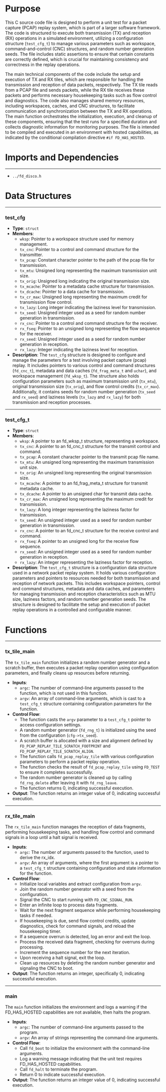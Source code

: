 # Purpose
This C source code file is designed to perform a unit test for a packet capture (PCAP) replay system, which is part of a larger software framework. The code is structured to execute both transmission (TX) and reception (RX) operations in a simulated environment, utilizing a configuration structure (`test_cfg_t`) to manage various parameters such as workspace, command-and-control (CNC) structures, and random number generation seeds. The file includes static assertions to ensure that certain constants are correctly defined, which is crucial for maintaining consistency and correctness in the replay operations.

The main technical components of the code include the setup and execution of TX and RX tiles, which are responsible for handling the transmission and reception of data packets, respectively. The TX tile reads from a PCAP file and sends packets, while the RX tile receives these packets and performs necessary housekeeping tasks such as flow control and diagnostics. The code also manages shared memory resources, including workspaces, caches, and CNC structures, to facilitate communication and synchronization between the TX and RX operations. The main function orchestrates the initialization, execution, and cleanup of these components, ensuring that the test runs for a specified duration and collects diagnostic information for monitoring purposes. The file is intended to be compiled and executed in an environment with hosted capabilities, as indicated by the conditional compilation directive `#if FD_HAS_HOSTED`.
# Imports and Dependencies

---
- `../fd_disco.h`


# Data Structures

---
### test\_cfg
- **Type**: `struct`
- **Members**:
    - `wksp`: Pointer to a workspace structure used for memory management.
    - `tx_cnc`: Pointer to a control and command structure for the transmitter.
    - `tx_pcap`: Constant character pointer to the path of the pcap file for transmission.
    - `tx_mtu`: Unsigned long representing the maximum transmission unit size.
    - `tx_orig`: Unsigned long indicating the original transmission size.
    - `tx_mcache`: Pointer to a metadata cache structure for transmission.
    - `tx_dcache`: Pointer to a data cache for transmission.
    - `tx_cr_max`: Unsigned long representing the maximum credit for transmission flow control.
    - `tx_lazy`: Long integer indicating the laziness level for transmission.
    - `tx_seed`: Unsigned integer used as a seed for random number generation in transmission.
    - `rx_cnc`: Pointer to a control and command structure for the receiver.
    - `rx_fseq`: Pointer to an unsigned long representing the flow sequence for the receiver.
    - `rx_seed`: Unsigned integer used as a seed for random number generation in reception.
    - `rx_lazy`: Integer indicating the laziness level for reception.
- **Description**: The `test_cfg` structure is designed to configure and manage the parameters for a test involving packet capture (pcap) replay. It includes pointers to various control and command structures (`fd_cnc_t`), metadata and data caches (`fd_frag_meta_t` and `uchar`), and workspace management (`fd_wksp_t`). The structure also holds configuration parameters such as maximum transmission unit (`tx_mtu`), original transmission size (`tx_orig`), and flow control credits (`tx_cr_max`). Additionally, it contains seeds for random number generation (`tx_seed` and `rx_seed`) and laziness levels (`tx_lazy` and `rx_lazy`) for both transmission and reception processes.


---
### test\_cfg\_t
- **Type**: `struct`
- **Members**:
    - `wksp`: A pointer to an fd_wksp_t structure, representing a workspace.
    - `tx_cnc`: A pointer to an fd_cnc_t structure for the transmit control and command.
    - `tx_pcap`: A constant character pointer to the transmit pcap file name.
    - `tx_mtu`: An unsigned long representing the maximum transmission unit size.
    - `tx_orig`: An unsigned long representing the original transmission size.
    - `tx_mcache`: A pointer to an fd_frag_meta_t structure for transmit metadata cache.
    - `tx_dcache`: A pointer to an unsigned char for transmit data cache.
    - `tx_cr_max`: An unsigned long representing the maximum credit for transmission.
    - `tx_lazy`: A long integer representing the laziness factor for transmission.
    - `tx_seed`: An unsigned integer used as a seed for random number generation in transmission.
    - `rx_cnc`: A pointer to an fd_cnc_t structure for the receive control and command.
    - `rx_fseq`: A pointer to an unsigned long for the receive flow sequence.
    - `rx_seed`: An unsigned integer used as a seed for random number generation in reception.
    - `rx_lazy`: An integer representing the laziness factor for reception.
- **Description**: The `test_cfg_t` structure is a configuration data structure used in a network packet replay system. It holds various configuration parameters and pointers to resources needed for both transmission and reception of network packets. This includes workspace pointers, control and command structures, metadata and data caches, and parameters for managing transmission and reception characteristics such as MTU size, laziness factors, and random number generation seeds. The structure is designed to facilitate the setup and execution of packet replay operations in a controlled and configurable manner.


# Functions

---
### tx\_tile\_main<!-- {{#callable:tx_tile_main}} -->
The `tx_tile_main` function initializes a random number generator and a scratch buffer, then executes a packet replay operation using configuration parameters, and finally cleans up resources before returning.
- **Inputs**:
    - `argc`: The number of command-line arguments passed to the function, which is not used in this function.
    - `argv`: An array of command-line arguments, which is cast to a `test_cfg_t` structure containing configuration parameters for the function.
- **Control Flow**:
    - The function casts the `argv` parameter to a `test_cfg_t` pointer to access configuration settings.
    - A random number generator (`fd_rng_t`) is initialized using the seed from the configuration (`cfg->tx_seed`).
    - A scratch buffer is allocated with a size and alignment defined by `FD_PCAP_REPLAY_TILE_SCRATCH_FOOTPRINT` and `FD_PCAP_REPLAY_TILE_SCRATCH_ALIGN`.
    - The function calls `fd_pcap_replay_tile` with various configuration parameters to perform a packet replay operation.
    - The function checks the result of `fd_pcap_replay_tile` using `FD_TEST` to ensure it completes successfully.
    - The random number generator is cleaned up by calling `fd_rng_delete` after leaving it with `fd_rng_leave`.
    - The function returns 0, indicating successful execution.
- **Output**: The function returns an integer value of 0, indicating successful execution.


---
### rx\_tile\_main<!-- {{#callable:rx_tile_main}} -->
The `rx_tile_main` function manages the reception of data fragments, performing housekeeping tasks, and handling flow control and command signals in a loop until a halt signal is received.
- **Inputs**:
    - `argc`: The number of arguments passed to the function, used to derive the rx_idx.
    - `argv`: An array of arguments, where the first argument is a pointer to a `test_cfg_t` structure containing configuration and state information for the function.
- **Control Flow**:
    - Initialize local variables and extract configuration from `argv`.
    - Join the random number generator with a seed from the configuration.
    - Signal the CNC to start running with `FD_CNC_SIGNAL_RUN`.
    - Enter an infinite loop to process data fragments.
    - Wait for the next fragment sequence while performing housekeeping tasks if needed.
    - If housekeeping is due, send flow control credits, update diagnostics, check for command signals, and reload the housekeeping timer.
    - If a sequence overrun is detected, log an error and exit the loop.
    - Process the received data fragment, checking for overruns during processing.
    - Increment the sequence number for the next iteration.
    - Upon receiving a halt signal, exit the loop.
    - Clean up resources by deleting the random number generator and signaling the CNC to boot.
- **Output**: The function returns an integer, specifically 0, indicating successful execution.


---
### main<!-- {{#callable:main}} -->
The `main` function initializes the environment and logs a warning if the FD_HAS_HOSTED capabilities are not available, then halts the program.
- **Inputs**:
    - `argc`: The number of command-line arguments passed to the program.
    - `argv`: An array of strings representing the command-line arguments.
- **Control Flow**:
    - Call `fd_boot` to initialize the environment with the command-line arguments.
    - Log a warning message indicating that the unit test requires FD_HAS_HOSTED capabilities.
    - Call `fd_halt` to terminate the program.
    - Return 0 to indicate successful execution.
- **Output**: The function returns an integer value of 0, indicating successful execution.


